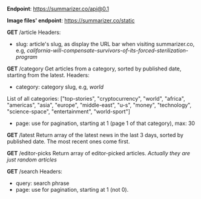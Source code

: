 ﻿**Endpoint**: https://summarizer.co/api@0.1

**Image files' endpoint**: https://summarizer.co/static

**GET** /article
Headers: 
- slug: article's slug, as display the URL bar when visiting summarizer.co, e.g,  *california-will-compensate-survivors-of-its-forced-sterilization-program*


**GET** /category
Get articles from a category, sorted by published date, starting from the latest.
Headers:

- category: category slug, e.g, *world*

List of all categories: ["top-stories", "cryptocurrency", "world", "africa", "americas", "asia", "europe", "middle-east", "u-s", "money", "technology", "science-space", "entertainment", "world-sport"]

- page: use for pagination, starting at 1 (page 1 of that category), max: 30

**GET** /latest
Return array of the latest news in the last 3 days, sorted by published date. The most recent ones come first.

**GET** /editor-picks
Return array of editor-picked articles. 
*Actually they are just random articles*

**GET** /search
Headers:

- query: search phrase
- page: use for pagination, starting at 1 (not 0).




